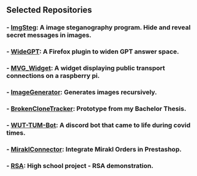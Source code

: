 ## Selected Repositories
### - [ImgSteg](https://github.com/JThyroff/ImgSteg): A image steganography program. Hide and reveal secret messages in images.
### - [WideGPT](https://github.com/JThyroff/WideGPT): A Firefox plugin to widen GPT answer space.
### - [MVG_Widget](https://github.com/JThyroff/MVG_Widget): A widget displaying public transport connections on a raspberry pi.
### - [ImageGenerator](https://github.com/JThyroff/ImageGenerator): Generates images recursively.

### - [BrokenCloneTracker](https://github.com/JThyroff/BrokenCloneTracker): Prototype from my Bachelor Thesis.
### - [WUT-TUM-Bot](https://github.com/JThyroff/WUT-TUM-Bot): A discord bot that came to life during covid times.
### - [MiraklConnector](https://github.com/JThyroff/miraklconnector): Integrate Mirakl Orders in Prestashop.
### - [RSA](https://github.com/JThyroff/RSA): High school project - RSA demonstration.
<!--
**JThyroff/JThyroff** is a ✨ _special_ ✨ repository because its `README.md` (this file) appears on your GitHub profile.

Here are some ideas to get you started:

- 🔭 I’m currently working on ...
- 🌱 I’m currently learning ...
- 👯 I’m looking to collaborate on ...
- 🤔 I’m looking for help with ...
- 💬 Ask me about ...
- 📫 How to reach me: ...
- 😄 Pronouns: ...
- ⚡ Fun fact: ...
-->
